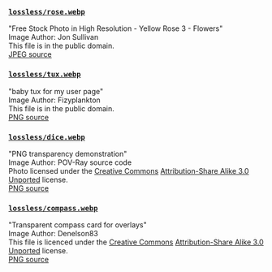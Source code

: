 ### [`lossless/rose.webp`](lossless/rose.webp)
"Free Stock Photo in High Resolution - Yellow Rose 3 - Flowers" \
Image Author: Jon Sullivan \
This file is in the public domain. \
[JPEG source](https://web.archive.org/web/20190909072451/http://www.public-domain-photos.com/free-stock-photos-4/flowers/yellow-rose-3.jpg)

### [`lossless/tux.webp`](lossless/tux.webp)
"baby tux for my user page" \
Image Author: Fizyplankton \
This file is in the public domain. \
[PNG source](https://web.archive.org/web/20111213095701/http://www.minecraftwiki.net/images/8/85/Fizyplankton.png)

### [`lossless/dice.webp`](lossless/dice.webp)
"PNG transparency demonstration" \
Image Author: POV-Ray source code \
Photo licensed under the [Creative Commons][cc] [Attribution-Share Alike 3.0 Unported][by-sa] license. \
[PNG source](https://upload.wikimedia.org/wikipedia/commons/4/47/PNG_transparency_demonstration_1.png)

### [`lossless/compass.webp`](lossless/compass.webp)
"Transparent compass card for overlays" \
Image Author: Denelson83 \
This file is licenced under the [Creative Commons][cc] [Attribution-Share Alike 3.0 Unported][by-sa] license. \
[PNG source](https://upload.wikimedia.org/wikipedia/commons/d/d3/Compass_Card_transparent.png)

[cc]: https://en.wikipedia.org/wiki/en:Creative_Commons
[by-sa]: https://creativecommons.org/licenses/by-sa/3.0/deed.en
